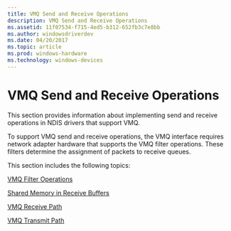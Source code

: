 ```yaml
---
title: VMQ Send and Receive Operations
description: VMQ Send and Receive Operations
ms.assetid: 11f07534-f715-4ed5-b312-652fb3c7e8bb
ms.author: windowsdriverdev
ms.date: 04/20/2017
ms.topic: article
ms.prod: windows-hardware
ms.technology: windows-devices
---
```


# VMQ Send and Receive Operations





This section provides information about implementing send and receive operations in NDIS drivers that support VMQ.

To support VMQ send and receive operations, the VMQ interface requires network adapter hardware that supports the VMQ filter operations. These filters determine the assignment of packets to receive queues.

This section includes the following topics:

[VMQ Filter Operations](vmq-filter-operations.md)

[Shared Memory in Receive Buffers](shared-memory-in-receive-buffers.md)

[VMQ Receive Path](vmq-receive-path.md)

[VMQ Transmit Path](vmq-transmit-path.md)

 

 





